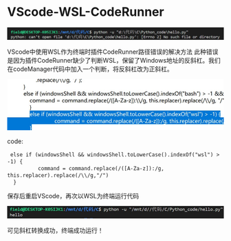 # VScode-WSL-CodeRunner
![错误图示](https://github.com/FieldLDQ/VScode-WSL-CodeRunner/blob/master/1.jpg)

VScode中使用WSL作为终端时插件CodeRunner路径错误的解决方法
此种错误是因为插件CodeRunner缺少了判断WSL，保留了Windows地址的反斜杠。我们在codeManager代码中加入一个判断，将反斜杠改为正斜杠。

![修改代码](https://github.com/FieldLDQ/VScode-WSL-CodeRunner/blob/master/2.jpg)

code: 

     else if (windowsShell && windowsShell.toLowerCase().indexOf("wsl") > -1) {
    		  command = command.replace(/([A-Za-z]):/g, this.replacer).replace(/\\/g,"/")
  	  }
			
保存后重启VScode，再次以WSL为终端运行代码

![成功更改](https://github.com/FieldLDQ/VScode-WSL-CodeRunner/blob/master/3.jpg)

可见斜杠转换成功，终端成功运行！
